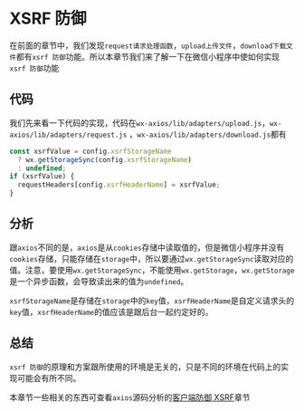 # XSRF 防御

在前面的章节中，我们发现`request请求处理函数`，`upload上传文件`，`download下载文件`都有`xsrf 防御`功能。所以本章节我们来了解一下在微信小程序中使如何实现`xsrf 防御`功能

## 代码

我们先来看一下代码的实现，代码在`wx-axios/lib/adapters/upload.js`，`wx-axios/lib/adapters/request.js` ，`wx-axios/lib/adapters/download.js`都有

```javascript
const xsrfValue = config.xsrfStorageName
  ? wx.getStorageSync(config.xsrfStorageName)
  : undefined;
if (xsrfValue) {
  requestHeaders[config.xsrfHeaderName] = xsrfValue;
}
```

## 分析

跟`axios`不同的是，`axios`是从`cookies`存储中读取值的，但是微信小程序并没有`cookies`存储，只能存储在`storage`中，所以要通过`wx.getStorageSync`读取对应的值。注意，要使用`wx.getStorageSync`，不能使用`wx.getStorage`，`wx.getStorage`是一个异步函数，会导致读出来的值为`undefined`。

`xsrfStorageName`是存储在`storage`中的`key`值，`xsrfHeaderName`是自定义请求头的`key`值，`xsrfHeaderName`的值应该是跟后台一起约定好的。

## 总结

`xsrf 防御`的原理和方案跟所使用的环境是无关的，只是不同的环境在代码上的实现可能会有所不同。

本章节一些相关的东西可查看`axios`源码分析的[客户端防御 XSRF](/analysis/11-XSRF)章节
